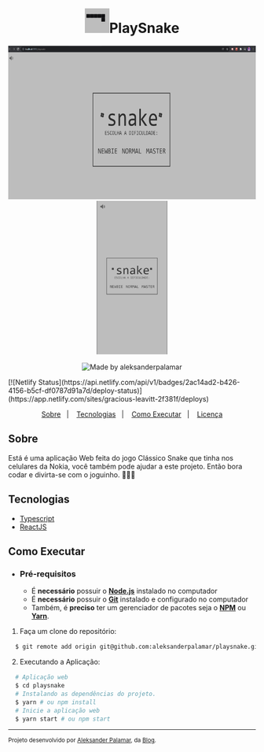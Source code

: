<h1 align="center">
    <img alt="PlaySnake" src=".github/logo.png" height="50px" />PlaySnake<br> 
</h1>
<div align="center">
    <img src=".github/desktop_playsnake.png" height="312px"alt="Desktop"/> 
    <img src=".github/Mobile_playsnake.png" height="312px" alt="Mobile"/>    
</div>
    
<p align="center">   
  <img alt="Made by aleksanderpalamar" src="https://img.shields.io/badge/made%20by-aleksanderpalamar-%237519C1?style=flat-square" >  
</p>
[![Netlify Status](https://api.netlify.com/api/v1/badges/2ac14ad2-b426-4156-b5cf-df0787d91a7d/deploy-status)](https://app.netlify.com/sites/gracious-leavitt-2f381f/deploys)
<p align="center">
  <a href="#sobre">Sobre</a>&nbsp;&nbsp;&nbsp;|&nbsp;&nbsp;&nbsp;
  <a href="#tecnologias">Tecnologias</a>&nbsp;&nbsp;&nbsp;|&nbsp;&nbsp;&nbsp;
  <a href="#como-executar">Como Executar</a>&nbsp;&nbsp;&nbsp;|&nbsp;&nbsp;&nbsp;
  <a href="#licença">Licença</a>
</p>

## Sobre

Está é uma aplicação Web feita do jogo Clássico Snake que tinha nos celulares da Nokia, você também pode ajudar a este projeto. Então bora codar e divirta-se com o joguinho. 👨‍💻🙂

## Tecnologias

- [Typescript](https://www.typescriptlang.org/)
- [ReactJS](https://reactjs.org/)

## Como Executar

- ### **Pré-requisitos**

  - É **necessário** possuir o **[Node.js](https://nodejs.org/en/)** instalado no computador
  - É **necessário** possuir o **[Git](https://git-scm.com/)** instalado e configurado no computador
  - Também, é **preciso** ter um gerenciador de pacotes seja o **[NPM](https://www.npmjs.com/)** ou **[Yarn](https://yarnpkg.com/)**.

1. Faça um clone do repositório:

```sh
  $ git remote add origin git@github.com:aleksanderpalamar/playsnake.git
```

2. Executando a Aplicação:

```sh
  # Aplicação web
  $ cd playsnake
  # Instalando as dependências do projeto.
  $ yarn # ou npm install
  # Inicie a aplicação web
  $ yarn start # ou npm start
```

---

<sup>Projeto desenvolvido por [Aleksander Palamar](https://github.com/aleksanderpalamar), da [Blog](https://app.linuxupdate.com.br).</sup>
